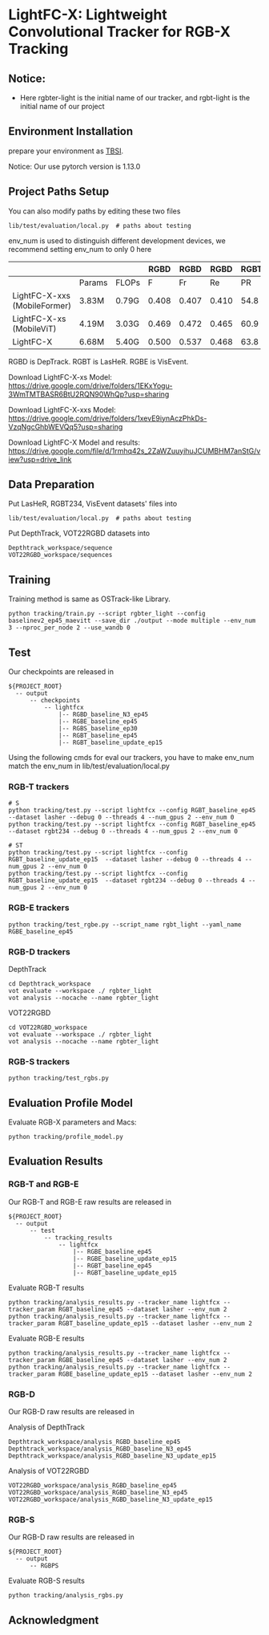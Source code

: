 # LightFC-X: Lightweight Convolutional Tracker for RGB-X Tracking 

## Notice:
- Here rgbter-light is the initial name of our tracker, and rgbt-light is the initial name of our project



## Environment Installation

prepare your environment as [TBSI](https://github.com/RyanHTR/TBSI).

Notice: Our use pytorch version is 1.13.0

## Project Paths Setup
You can also modify paths by editing these two files
```
lib/test/evaluation/local.py  # paths about testing
```
env_num is used to distinguish different development devices, we recommend setting env_num to only 0 here




|  |  |  | RGBD | RGBD | RGBD | RGBT | RGBT | RGBT | RGBE | RGBE |
| --- | --- | --- | --- | --- | --- | --- | --- | --- | --- | --- |
|  | Params | FLOPs | F | Fr | Re | PR | NPR | SR | PR | SR |
| LightFC-X-xxs <br/>(MobileFormer) | 3.83M | 0.79G | 0.408 | 0.407 | 0.410  | 54.8 | 51.5 | 44.7 | 64.4 | 49.8 |
| LightFC-X-xs<br/> (MobileViT) | 4.19M | 3.03G | 0.469 | 0.472 | 0.465 | 60.9 | 57.1 | 48.4 | 65.5 | 51.0  |
| LightFC-X | 6.68M | 5.40G | 0.500  | 0.537 | 0.468 | 63.8 | 59.9 | 50.1 | 68.7 | 52.9 |

RGBD is DepTrack. RGBT is LasHeR. RGBE is VisEvent.

Download LightFC-X-xs Model: https://drive.google.com/drive/folders/1EKxYogu-3WmTMTBASR6BtU2RQN90WhQp?usp=sharing

Download LightFC-X-xxs Model: https://drive.google.com/drive/folders/1xevE9iynAczPhkDs-VzqNgcGhbWEVQq5?usp=sharing

Download LightFC-X Model and results: https://drive.google.com/file/d/1rmhq42s_2ZaWZuuyihuJCUMBHM7anStG/view?usp=drive_link




## Data Preparation

Put LasHeR, RGBT234, VisEvent datasets' files into 

```
lib/test/evaluation/local.py  # paths about testing
```

Put DepthTrack, VOT22RGBD datasets into

```
Depthtrack_workspace/sequence
VOT22RGBD_workspace/sequences
```


## Training
Training method is same as OSTrack-like Library.

```
python tracking/train.py --script rgbter_light --config baselinev2_ep45_maevitt --save_dir ./output --mode multiple --env_num 3 --nproc_per_node 2 --use_wandb 0
```



## Test

Our checkpoints are released in 
```
${PROJECT_ROOT}
  -- output
      -- checkpoints
          -- lightfcx
              |-- RGBD_baseline_N3_ep45
              |-- RGBE_baseline_ep45
              |-- RGBS_baseline_ep30
              |-- RGBT_baseline_ep45
              |-- RGBT_baseline_update_ep15
```

Using the following cmds for eval our trackers, you have to make env_num match the env_num in lib/test/evaluation/local.py


### RGB-T trackers
```
# S
python tracking/test.py --script lightfcx --config RGBT_baseline_ep45  --dataset lasher --debug 0 --threads 4 --num_gpus 2 --env_num 0
python tracking/test.py --script lightfcx --config RGBT_baseline_ep45  --dataset rgbt234 --debug 0 --threads 4 --num_gpus 2 --env_num 0

# ST
python tracking/test.py --script lightfcx --config RGBT_baseline_update_ep15  --dataset lasher --debug 0 --threads 4 --num_gpus 2 --env_num 0
python tracking/test.py --script lightfcx --config RGBT_baseline_update_ep15  --dataset rgbt234 --debug 0 --threads 4 --num_gpus 2 --env_num 0

```

### RGB-E trackers
```
python tracking/test_rgbe.py --script_name rgbt_light --yaml_name RGBE_baseline_ep45
```

### RGB-D trackers

DepthTrack
```
cd Depthtrack_workspace
vot evaluate --workspace ./ rgbter_light
vot analysis --nocache --name rgbter_light
```
VOT22RGBD
```
cd VOT22RGBD_workspace
vot evaluate --workspace ./ rgbter_light
vot analysis --nocache --name rgbter_light
```
### RGB-S trackers

```
python tracking/test_rgbs.py
```


## Evaluation Profile Model

Evaluate RGB-X parameters and Macs:

```
python tracking/profile_model.py
```



## Evaluation Results
### RGB-T and RGB-E

Our RGB-T and RGB-E raw results are released in 
```
${PROJECT_ROOT}
  -- output
      -- test
          -- tracking_results
              -- lightfcx
                  |-- RGBE_baseline_ep45
                  |-- RGBE_baseline_update_ep15
                  |-- RGBT_baseline_ep45
                  |-- RGBT_baseline_update_ep15
```

Evaluate RGB-T results
```
python tracking/analysis_results.py --tracker_name lightfcx --tracker_param RGBT_baseline_ep45 --dataset lasher --env_num 2 
python tracking/analysis_results.py --tracker_name lightfcx --tracker_param RGBT_baseline_update_ep15 --dataset lasher --env_num 2 

```

Evaluate RGB-E results
```
python tracking/analysis_results.py --tracker_name lightfcx --tracker_param RGBE_baseline_ep45 --dataset lasher --env_num 2 
python tracking/analysis_results.py --tracker_name lightfcx --tracker_param RGBE_baseline_update_ep15 --dataset lasher --env_num 2 

```

### RGB-D
Our RGB-D raw results are released in


Analysis of DepthTrack
```
Depthtrack_workspace/analysis_RGBD_baseline_ep45
Depthtrack_workspace/analysis_RGBD_baseline_N3_ep45
Depthtrack_workspace/analysis_RGBD_baseline_N3_update_ep15
```


Analysis of VOT22RGBD
```
VOT22RGBD_workspace/analysis_RGBD_baseline_ep45
VOT22RGBD_workspace/analysis_RGBD_baseline_N3_ep45
VOT22RGBD_workspace/analysis_RGBD_baseline_N3_update_ep15
```

### RGB-S
Our RGB-D raw results are released in

```
${PROJECT_ROOT}
  -- output
      -- RGBPS
```

Evaluate RGB-S results
```
python tracking/analysis_rgbs.py
```

## Acknowledgment

